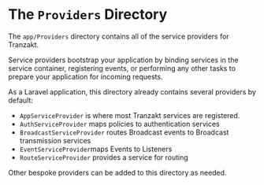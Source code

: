 # The `Providers` Directory
The `app/Providers` directory contains all of the service providers for Tranzakt.

Service providers bootstrap your application by binding services in the service container,
registering events, or performing any other tasks to prepare your application for incoming requests.

As a Laravel application, this directory already contains several providers by default:
* `AppServiceProvider` is where most Tranzakt services are registered.
* `AuthServiceProvider` maps policies to authentication services
* `BroadcastServiceProvider` routes Broadcast events to Broadcast transmission services
* `EventServiceProvider`maps Events to Listeners
* `RouteServiceProvider` provides a service for routing

Other bespoke providers can be added to this directory as needed.